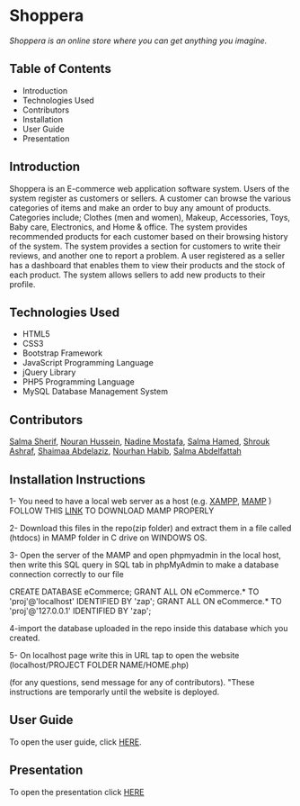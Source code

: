 # Shoppera
*Shoppera is an online store where you can get anything you imagine.*

## Table of Contents
- Introduction
- Technologies Used
- Contributors
- Installation
- User Guide
- Presentation 

## Introduction

Shoppera is an E-commerce web application software system. Users of the system register as customers or sellers. A customer can browse the various categories of items and make an order to buy any amount of products. Categories include; Clothes (men and women), Makeup, Accessories, Toys, Baby care, Electronics, and Home & office. The system provides recommended products for each customer based on their browsing history of the system. The system provides a section for customers to write their reviews, and another one to report a problem. A user registered as a seller has a dashboard that enables them to view their products and the stock of each product. The system allows sellers to add new products to their profile.

## Technologies Used
- HTML5
- CSS3
- Bootstrap Framework
- JavaScript Programming Language
- jQuery Library
- PHP5 Programming Language
- MySQL Database Management System

## Contributors
[Salma Sherif](https://github.com/Salmasherif33), [Nouran Hussein](https://github.com/NouranHussein), [Nadine Mostafa](https://github.com/nadinemostafa1-9), [Salma Hamed](https://github.com/Salma-Hamed), [Shrouk Ashraf](https://github.com/Shrouk-hub), [Shaimaa Abdelaziz](https://github.com/shimaa88), [Nourhan Habib](https://github.com/nourhan91), [Salma Abdelfattah](https://github.com/salma77)

## Installation Instructions
1- You need to have a local web server as a host (e.g. [XAMPP](https://www.apachefriends.org/download.html), [MAMP](https://www.mamp.info/en/downloads/) )
FOLLOW THIS [LINK](https://www.youtube.com/watch?v=0P6DEUJaVTc&t=4s) TO DOWNLOAD MAMP PROPERLY 

2- Download this files in the repo(zip folder) and extract them in a file called (htdocs) in MAMP folder in C drive on WINDOWS OS.

3- Open the server of the MAMP and open phpmyadmin in the local host, then write this SQL query in SQL tab in phpMyAdmin to make a database connection correctly to our file

CREATE DATABASE eCommerce;
GRANT ALL ON eCommerce.* TO 'proj'@'localhost' IDENTIFIED BY 'zap';
GRANT ALL ON eCommerce.* TO 'proj'@'127.0.0.1' IDENTIFIED BY 'zap';

4-import the database uploaded in the repo inside this database which you created.

5- On localhost page write this in URL tap to open the website (localhost/PROJECT FOLDER NAME/HOME.php)

(for any questions, send  message for any of contributors).
"These instructions are temporarly until the website is deployed.

## User Guide
To open the user guide, click [HERE](https://github.com/nadinemostafa1-9/SWproject/blob/master/User%20Guide/User%20Guide.pdf).

## Presentation
To open the presentation click [HERE](https://docs.google.com/presentation/d/1GEdg6HjEVmTSle_ZL-gOz-3BTiGw6zBe6IUrHlsjBmI/edit#slide=id.gabdb0c576a_0_322)
